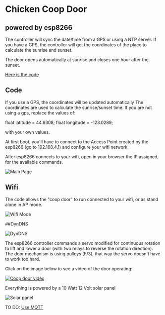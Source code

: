 # Chicken Coop Door 
## powered by esp8266

The controller will sync the date/time from a GPS or using a NTP server. If you have a GPS, the controller will get the coordinates of the place to calculate the sunrise and sunset.

The door opens automatically at sunrise and closes one hour after the sunset. 

[Here is the code](https://github.com/e1ioan/esp8266-chicken-coop/blob/master/chicken-coop.ino)


## Code 

If you use a GPS, the coordinates will be updated automatically The coordinates are used to calculate the sunrise/sunset time. If you are not using a gps, replace the values of: 

float latitude = 44.9308;
float longitude = -123.0289;

with your own values. 

At first boot, you'll have to connect to the Access Point created by the esp8266 (go to 192.168.4.1) and configure your wifi network.

After esp8266 connects to your wifi, open in your browser the IP assigned, for the available commands.

![Main Page](http://i.imgur.com/6RE3KER.jpg)

## Wifi 

The code allows the "coop door" to run connected to your wifi, or as stand alone in AP mode.

![Wifi Mode](http://i.imgur.com/mbSJfk7.jpg)

##DynDNS

![DynDNS](http://i.imgur.com/iMRAzJt.jpg)

The esp8266 controller commands a servo modified for continuous rotation to lift and lower a door (with two relays to reverse the rotation direction). The door mechanism is using pulleys (F/3), that way the servo doesn't have to work too hard.

Click on the image below to see a video of the door operating:

[![Coop door video](https://img.youtube.com/vi/U9hd2GVmE3A/0.jpg)](https://www.youtube.com/watch?v=U9hd2GVmE3A)

Everything is powered by a 10 Watt 12 Volt solar panel

![Solar panel](http://i.imgur.com/OjkDhTW.jpg)


TO DO: [Use MQTT](https://learn.adafruit.com/mqtt-adafruit-io-and-you/overview)
